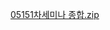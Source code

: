 
[05151차세미나 종합.zip](https://github.com/2024-SMHRD-KDT-BigData-23/GitStudyRoom/files/15315466/05151.zip)
